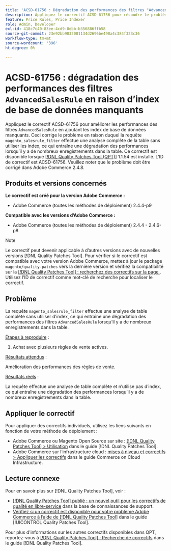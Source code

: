 ```yaml
---
title: 'ACSD-61756 : Dégradation des performances des filtres "AdvancedSalesRule" en raison d’index de base de données manquants'
description: Appliquez le correctif ACSD-61756 pour résoudre le problème Adobe Commerce en raison duquel la requête "magento_salesrule_filter" exécute une analyse complète de la table sans utiliser d’index, ce qui entraîne une dégradation des performances lors de la gestion de gros volumes d’enregistrements. Ce correctif améliore les performances en ajoutant les index de base de données manquants pour les filtres "AdvancedSalesRule".
feature: Price Rules, Price Indexer
role: Admin, Developer
exl-id: 418c7c40-83ee-4cd9-8ebb-b356886ffb58
source-git-commit: 23e92bb9032001134d2696be498a4c384f323c36
workflow-type: tm+mt
source-wordcount: '396'
ht-degree: 0%

---
```


# ACSD-61756 : dégradation des performances des filtres `AdvancedSalesRule` en raison d’index de base de données manquants

Appliquez le correctif ACSD-61756 pour améliorer les performances des filtres `AdvancedSalesRule` en ajoutant les index de base de données manquants. Ceci corrige le problème en raison duquel la requête `magento_salesrule_filter` effectue une analyse complète de la table sans utiliser les index, ce qui entraîne une dégradation des performances lorsqu’il y a de nombreux enregistrements dans la table. Ce correctif est disponible lorsque [[!DNL Quality Patches Tool (QPT)]](https://experienceleague.adobe.com/fr/docs/commerce-knowledge-base/kb/announcements/commerce-announcements/magento-quality-patches-released-new-tool-to-self-serve-quality-patches) 1.1.54 est installé. L’ID de correctif est ACSD-61756. Veuillez noter que le problème doit être corrigé dans Adobe Commerce 2.4.8.

## Produits et versions concernés

**Le correctif est créé pour la version Adobe Commerce :**

* Adobe Commerce (toutes les méthodes de déploiement) 2.4.4-p9

**Compatible avec les versions d’Adobe Commerce :**

* Adobe Commerce (toutes les méthodes de déploiement) 2.4.4 - 2.4.6-p8

>[!NOTE]
>
>Le correctif peut devenir applicable à d’autres versions avec de nouvelles versions [!DNL Quality Patches Tool]. Pour vérifier si le correctif est compatible avec votre version Adobe Commerce, mettez à jour le package `magento/quality-patches` vers la dernière version et vérifiez la compatibilité sur la [[!DNL Quality Patches Tool] : recherchez des correctifs sur la page ](https://experienceleague.adobe.com/tools/commerce-quality-patches/index.html?lang=fr). Utilisez l’ID de correctif comme mot-clé de recherche pour localiser le correctif.

## Problème

La requête `magento_salesrule_filter` effectue une analyse de table complète sans utiliser d’index, ce qui entraîne une dégradation des performances des filtres `AdvancedSalesRule` lorsqu’il y a de nombreux enregistrements dans la table.

<u>Étapes à reproduire</u> :

1. Achat avec plusieurs règles de vente actives.

<u>Résultats attendus</u> :

Amélioration des performances des règles de vente.

<u>Résultats réels</u> :

La requête effectue une analyse de table complète et n’utilise pas d’index, ce qui entraîne une dégradation des performances lorsqu’il y a de nombreux enregistrements dans la table.

## Appliquer le correctif

Pour appliquer des correctifs individuels, utilisez les liens suivants en fonction de votre méthode de déploiement :

* Adobe Commerce ou Magento Open Source sur site : [[!DNL Quality Patches Tool] > Utilisation](/help/tools/quality-patches-tool/usage.md) dans le guide [!DNL Quality Patches Tool].
* Adobe Commerce sur l’infrastructure cloud : [mises à niveau et correctifs > Appliquer les correctifs](https://experienceleague.adobe.com/docs/commerce-cloud-service/user-guide/develop/upgrade/apply-patches.html?lang=fr) dans le guide Commerce on Cloud Infrastructure.

## Lecture connexe

Pour en savoir plus sur [!DNL Quality Patches Tool], voir :

* [[!DNL Quality Patches Tool] publié : un nouvel outil pour les correctifs de qualité en libre-service](https://experienceleague.adobe.com/fr/docs/commerce-knowledge-base/kb/announcements/commerce-announcements/magento-quality-patches-released-new-tool-to-self-serve-quality-patches) dans la base de connaissances de support.
* [Vérifiez si un correctif est disponible pour votre problème Adobe Commerce à l’aide de  [!DNL Quality Patches Tool]](/help/tools/quality-patches-tool/patches-available-in-qpt/check-patch-for-magento-issue-with-magento-quality-patches.md) dans le guide [!UICONTROL Quality Patches Tool].

Pour plus d&#39;informations sur les autres correctifs disponibles dans QPT, reportez-vous à [[!DNL Quality Patches Tool] : Recherche de correctifs](https://experienceleague.adobe.com/tools/commerce-quality-patches/index.html?lang=fr) dans le guide [!DNL Quality Patches Tool].
